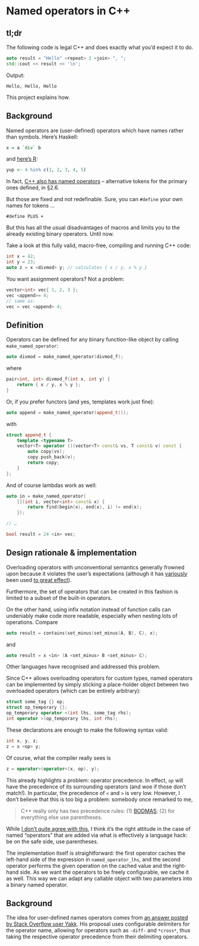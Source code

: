 # Named operators in C++

## tl;dr

The following code is legal C++ and does exactly what you’d expect it to do.

```c++
auto result = "Hello" <repeat> 3 <join> ", ";
std::cout << result << '\n';
```

Output:

```
Hello, Hello, Hello
```

This project explains how.

## Background

Named operators are (user-defined) operators which have names rather than symbols. Here’s Haskell:

```haskell
x = a `div` b
```

and [here’s R](http://stat.ethz.ch/R-manual/R-patched/library/base/html/match.html):

```R
yup <- 4 %in% c(1, 2, 3, 4, 5)
```

In fact, [C++ also has named operators](http://gcc.gnu.org/onlinedocs/cpp/C_002b_002b-Named-Operators.html) – alternative tokens for the primary ones defined, in §2.6.

But those are fixed and not redefinable. Sure, you can `#define` your own names for tokens …

    #define PLUS +

But this has all the usual disadvantages of macros and limits you to the already existing binary operators. Until now.

Take a look at this fully valid, macro-free, compiling and running C++ code:

```c++
int x = 42;
int y = 23;
auto z = x <divmod> y; // calculates { x / y, x % y }
```

You want assignment operators? Not a problem:

```c++
vector<int> vec{ 1, 2, 3 };
vec <append>= 4;
// same as:
vec = vec <append> 4;
```

## Definition

Operators can be defined for any binary function-like object by calling `make_named_operator`:

```c++
auto divmod = make_named_operator(divmod_f);
```

where

```c++
pair<int, int> divmod_f(int x, int y) {
    return { x / y, x % y };
}
```

Or, if you prefer functors (and yes, templates work just fine):

```c++
auto append = make_named_operator(append_t());
```

with

```c++
struct append_t {
    template <typename T>
    vector<T> operator ()(vector<T> const& vs, T const& v) const {
        auto copy(vs);
        copy.push_back(v);
        return copy;
    }
};
```

And of course lambdas work as well:

```c++
auto in = make_named_operator(
    [](int i, vector<int> const& x) {
        return find(begin(x), end(x), i) != end(x);
    });

// …

bool result = 24 <in> vec;
```

## Design rationale & implementation

Overloading operators with unconventional semantics generally frowned upon because it violates the user’s expectations (although it has [variously](http://www.boost.org/doc/libs/1_53_0/libs/assign/doc/index.html) been used [to great effect](http://boost-spirit.com)).

Furthermore, the set of operators that can be created in this fashion is limited to a subset of the built-in operators.

On the other hand, using infix notation instead of function calls can undeniably make code more readable, especially when nesting lots of operations. Compare

```c++
auto result = contains(set_minus(set_minus(A, B), C), x);
```

and

```c++
auto result = x <in> (A <set_minus> B <set_minus> C);
```

Other languages have recognised and addressed this problem.

Since C++ allows overloading operators for custom types, named operators can be implemented by simply sticking a place-holder object between two overloaded operators (which can be entirely arbitrary):

```c++
struct some_tag {} op;
struct op_temporary {};
op_temporary operator <(int lhs, some_tag rhs);
int operator >(op_temporary lhs, int rhs);
```

These declarations are enough to make the following syntax valid:

```c++
int x, y, z;
z = x <op> y;
```

Of course, what the compiler really sees is

```c++
z = operator>(operator<(x, op), y);
```

This already highlights a problem: operator precedence. In effect, `op` will have the precedence of its surrounding operators (and woe if those don’t match!). In particular, the precedence of `<` and `>` is very low. However, I don’t believe that this is too big a problem: somebody once remarked to me,

> C++ really only has two precedence rules: (1) [BODMAS](http://en.wikipedia.org/wiki/Order_of_operations#Mnemonics); (2) for everything else use parentheses.

While [I don’t quite agree with this](http://stackoverflow.com/questions/4968033/why-does-casting-int-to-bool-gives-a-warning/4968060#comment5545079_4968060), I think it’s the right attitude in the case of named “operators” that are added via what is effectively a language hack: be on the safe side, use parentheses.

The implementation itself is straightforward: the first operator caches the left-hand side of the expression in `named_operator_lhs`, and the second operator performs the given operation on the cached value and the right-hand side. As we want the operators to be freely configurable, we cache it as well. This way we can adapt any callable object with two parameters into a binary named operator.

## Background

The idea for user-defined names operators comes from [an answer posted by Stack Overflow user Yakk](http://stackoverflow.com/a/15090751/1968). His proposal uses configurable delimiters for the operator name, allowing for operators such as `-diff-` and `*cross*`, thus taking the respective operator precedence from their delimiting operators.
